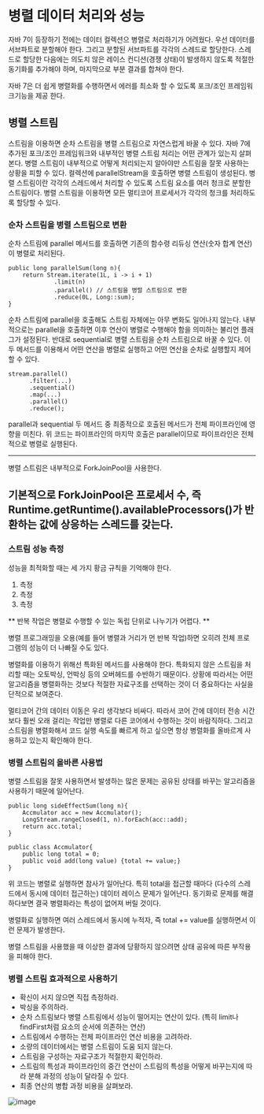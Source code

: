 # 병렬 데이터 처리와 성능
자바 7이 등장하기 전에는 데이터 컬렉션으 병렬로 처리하기가 어려웠다.
우선 데이터를 서브파트로 분할해야 한다. 그리고 분할된 서브파트를 각각의 스레드로 할당한다.
스레드로 할당한 다음에는 의도치 않은 레이스 컨디션(경쟁 상태)이 발생하지 않도록 적절한 동기화를 추가해야 하며,
마지막으로 부분 결과를 합쳐야 한다.

자바 7은 더 쉽게 병렬화를 수행하면서 에러를 최소화 할 수 있도록 포크/조인 프레임워크기능을 제공 한다.

## 병렬 스트림
스트림을 이용하면 순차 스트림을 병렬 스트림으로 자연스럽게 바꿀 수 있다.
자바 7에 추가된 포크/조인 프레임워크와 내부적인 병렬 스트림 처리는 어떤 관계가 있는지 살펴본다. 
병렬 스트림이 내부적으로 어떻게 처리되는지 알아야만 스트림을 잘못 사용하는 상황을 피할 수 있다.
컬렉션에 parallelStream을 호출하면 병렬 스트림이 생성된다. 
병렬 스트림이란 각각의 스레드에서 처리할 수 있도록 스트림 요소를 여러 청크로 분할한 스트림이다.
병렬 스트림을 이용하면 모든 멀티코어 프로세서가 각각의 청크를 처리하도록 할당할 수 있다.

### 순차 스트림을 병렬 스트림으로 변환
순차 스트림에 parallel 메서드를 호출하면 기존의 함수령 리듀싱 연산(숫자 합계 연산)이 병렬로 처리된다.

```
public long parallelSum(long n){
	return Stream.iterate(1L, i -> i + 1)
		     .limit(n)
		     .parallel() // 스트림을 병렬 스트림으로 변환
		     .reduce(0L, Long::sum);
}
```
순차 스트림에 parallel을 호출해도 스트림 자체에는 아무 변화도 일어나지 않는다.
내부적으로는 parallel을 호출하면 이후 연산이 병렬로 수행해야 함을 의미하는 불리언 플래그가 설정된다.
반대로 sequential로 병렬 스트림을 순차 스트림으로 바꿀 수 있다.
이 두 메서드를 이용해서 어떤 연산을 병렬로 실행하고 어떤 연산을 순차로 실행할지 제어할 수 있다.

```
stream.parallel()
      .filter(...)
      .sequential()
      .map(...)
      .parallel()
      .reduce();
```
parallel과 sequential 두 메서드 중 최종적으로 호출된 메서드가 전체 파이프라인에 영향을 미친다.
위 코드는 파이프라인의 마지막 호출은 parallel이므로 파이프라인은 전체적으로 병렬로 실행된다.

----------------
병렬 스트림은 내부적으로 ForkJoinPool을 사용한다. 

기본적으로 ForkJoinPool은 프로세서 수, 즉 Runtime.getRuntime().availableProcessors()가 반환하는 값에 상응하는 스레드를 갖는다.
----------------

### 스트림 성능 측정
성능을 최적화할 때는 세 가지 황금 규칙을 기억해야 한다.

1. 측정
2. 측정
3. 측정

** 반복 작업은 병렬로 수행할 수 있는 독립 단위로 나누기가 어렵다. **

병렬 프로그래밍을 오용(예를 들어 병렬과 거리가 먼 반복 작업)하면 오히려 전체 프로그램의 성능이 더 나빠질 수도 있다.

병렬화를 이용하기 위해선 특화된 메서드를 사용해야 한다.
특화되지 않은 스트림을 처리할 때는 오토박싱, 언박싱 등의 오버헤드를 수반하기 때문이다.
상황에 따라서는 어떤 알고리즘을 병렬화하는 것보다 적절한 자료구조를 선택하는 것이 더 중요하다는 사실을 단적으로 보여준다.

멀티코어 간의 데이터 이동은 우리 생각보다 비싸다.
따라서 코어 간에 데이터 전송 시간보다 훨씬 오래 걸리는 작업만 병렬로 다른 코어에서 수행하는 것이 바람직하다.
그리고 스트림을 병렬화해서 코드 실행 속도를 빠르게 하고 싶으면 항상 병렬화를 올바르게 사용하고 있는지 확인해야 한다.

### 병렬 스트림의 올바른 사용법
병렬 스트림을 잘못 사용하면서 발생하는 많은 문제는 공유된 상태를 바꾸는 알고리즘을 사용하기 때문에 일어난다.

```
public long sideEffectSum(long n){
	Accmulator acc = new Accmulator();
	LongStream.rangeClosed(1, n).forEach(acc::add);
	return acc.total;
}

public class Accmulator{
	public long total = 0;
	public void add(long value) {total += value;}
}
```
위 코드는 병렬로 실행하면 참사가 일어난다.
특히 total을 접근할 때마다 (다수의 스레드에서 동시에 데이터 접근하는) 데이터 레이스 문제가 일어난다.
동기화로 문제를 해결하다보면 결국 병렬화라는 특성이 없어져 버릴 것이다.

병렬화로 실행하면 여러 스레드에서 동시에 누적자, 즉 total += value를 실행하면서 이런 문제가 발생한다.

병렬 스트림을 사용했을 때 이상한 결과에 당황하지 않으려면 상태 공유에 따른 부작용을 피해야 한다.

### 병렬 스트림 효과적으로 사용하기
* 확신이 서지 않으면 직접 측정하라.
* 박싱을 주의하라.
* 순차 스트림보다 병렬 스트림에서 성능이 떨어지는 연산이 있다. (특히 limit나 findFirst처럼 요소의 순서에 의존하는 연산)
* 스트림에서 수행하는 전체 파이프라인 연산 비용을 고려하라.
* 소량의 데이터에서는 병렬 스트림이 도움 되지 않는다.
* 스트림을 구성하는 자료구조가 적절한지 확인하라.
* 스트림의 특성과 파이프라인의 중간 연산이 스트림의 특성을 어떻게 바꾸는지에 따라 분해 과정의 성능이 달라질 수 있다.
* 최종 연산의 병합 과정 비용을 살펴보라.

![image](https://user-images.githubusercontent.com/82895809/164273647-326ae212-b60a-48c8-8d3b-8b994ba3928d.png)




